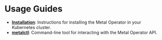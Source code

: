 # Usage Guides

- [**Installation**](/usage/installation): Instructions for installing the Metal Operator in your Kubernetes cluster.
- [**metalctl**](/usage/metalctl): Command-line tool for interacting with the Metal Operator API.